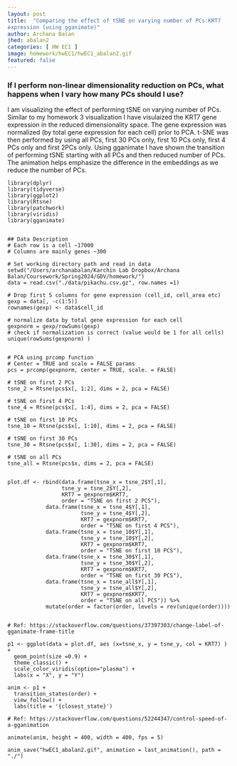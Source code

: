 ```yaml
---
layout: post
title:  "Comparing the effect of tSNE on varying number of PCs:KRT7 
expression (using gganimate)"
author: Archana Balan
jhed: abalan2
categories: [ HW EC1 ]
image: homework/hwEC1/hwEC1_abalan2.gif
featured: false
---
```

### If I perform non-linear dimensionality reduction on PCs, what happens when I vary how many PCs should I use?

I am visualizing the effect of performing tSNE on varying number of PCs. Similar to my homework 3 visualization I have visulaized the 
KRT7 gene expression in the reduced dimensionality space. The gene expression was normalized (by total gene 
expression for each cell) prior to PCA. t-SNE was then performed by using all PCs, first 30 PCs only, first 10 PCs only, first 4 PCs only and first 2PCs only. Using gganimate I have shown the transition of performing tSNE starting with all PCs 
and then reduced number of PCs. The animation helps emphasize the difference in the embeddings as we reduce the number of PCs.




```{r}
library(dplyr)
library(tidyverse)
library(ggplot2)
library(Rtsne)
library(patchwork)
library(viridis)
library(gganimate)


## Data Description
# Each row is a cell ~17000
# Columns are mainly genes ~300

# Set working directory path and read in data
setwd("/Users/archanabalan/Karchin Lab Dropbox/Archana Balan/Coursework/Spring2024/GDV/homework/")
data = read.csv("./data/pikachu.csv.gz", row.names =1)

# Drop first 5 columns for gene expression (cell_id, cell_area etc)
gexp = data[, -c(1:5)]
rownames(gexp) <- data$cell_id

# normalize data by total gene expression for each cell
gexpnorm = gexp/rowSums(gexp)
# check if normalization is correct (value would be 1 for all cells)
unique(rowSums(gexpnorm) )


# PCA using prcomp function
# Center = TRUE and scale = FALSE params
pcs = prcomp(gexpnorm, center = TRUE, scale. = FALSE)

# tSNE on first 2 PCs
tsne_2 = Rtsne(pcs$x[, 1:2], dims = 2, pca = FALSE)

# tSNE on first 4 PCs
tsne_4 = Rtsne(pcs$x[, 1:4], dims = 2, pca = FALSE)

# tSNE on first 10 PCs
tsne_10 = Rtsne(pcs$x[, 1:10], dims = 2, pca = FALSE)

# tSNE on first 30 PCs
tsne_30 = Rtsne(pcs$x[, 1:30], dims = 2, pca = FALSE)

# tSNE on all PCs
tsne_all = Rtsne(pcs$x, dims = 2, pca = FALSE)


plot.df <- rbind(data.frame(tsne_x = tsne_2$Y[,1],
                 tsne_y = tsne_2$Y[,2], 
                 KRT7 = gexpnorm$KRT7, 
                 order = "TSNE on first 2 PCS"),
            data.frame(tsne_x = tsne_4$Y[,1],
                       tsne_y = tsne_4$Y[,2], 
                       KRT7 = gexpnorm$KRT7, 
                       order = "TSNE on first 4 PCS"), 
            data.frame(tsne_x = tsne_10$Y[,1],
                       tsne_y = tsne_10$Y[,2], 
                       KRT7 = gexpnorm$KRT7, 
                       order = "TSNE on first 10 PCS"),
            data.frame(tsne_x = tsne_30$Y[,1],
                       tsne_y = tsne_30$Y[,2], 
                       KRT7 = gexpnorm$KRT7, 
                       order = "TSNE on first 30 PCS"),
            data.frame(tsne_x = tsne_all$Y[,1],
                       tsne_y = tsne_all$Y[,2], 
                       KRT7 = gexpnorm$KRT7, 
                       order = "TSNE on all PCS")) %>% 
            mutate(order = factor(order, levels = rev(unique(order))))


# Ref: https://stackoverflow.com/questions/37397303/change-label-of-gganimate-frame-title

p1 <- ggplot(data = plot.df, aes (x=tsne_x, y = tsne_y, col = KRT7) ) +
  geom_point(size =0.9) +
  theme_classic() + 
  scale_color_viridis(option="plasma") +
  labs(x = "X", y = "Y") 

anim <- p1 + 
  transition_states(order) +
  view_follow() +
  labs(title = '{closest_state}') 

# Ref: https://stackoverflow.com/questions/52244347/control-speed-of-a-gganimation

animate(anim, height = 400, width = 400, fps = 5)

anim_save("hwEC1_abalan2.gif", animation = last_animation(), path = "./")



```

